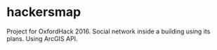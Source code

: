 # hackersmap
Project for OxfordHack 2016. Social network inside a building using its plans. Using ArcGIS API.
